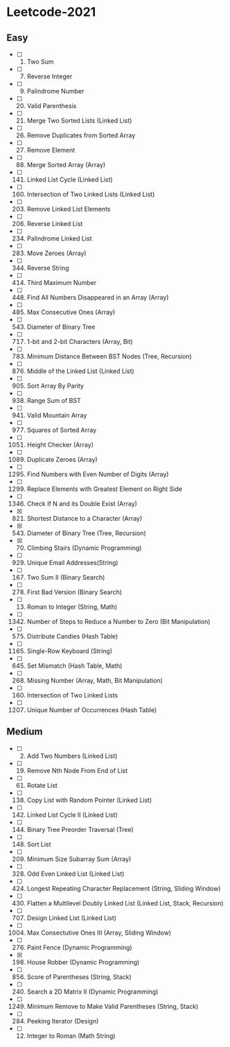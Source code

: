 # Leetcode-2021

## Easy 
- [ ] 1. Two Sum <br>
- [ ] 7. Reverse Integer <br>
- [ ] 9. Palindrome Number <br>
- [ ] 20. Valid Parenthesis <br>
- [ ] 21. Merge Two Sorted Lists (Linked List) <br>
- [ ] 26. Remove Duplicates from Sorted Array <br>
- [ ] 27. Remove Element <br>
- [ ] 88. Merge Sorted Array (Array) <br>
- [ ] 141. Linked List Cycle (Linked List) <br>
- [ ] 160. Intersection of Two Linked Lists (Linked List) <br>
- [ ] 203. Remove Linked List Elements <br>
- [ ] 206. Reverse Linked List <br>
- [ ] 234. Palindrome Linked List <br>
- [ ] 283. Move Zeroes (Array)<br>
- [ ] 344. Reverse String <br>
- [ ] 414. Third Maximum Number <br>
- [ ] 448. Find All Numbers Disappeared in an Array (Array) <br>
- [ ] 485. Max Consecutive Ones (Array) <br>
- [ ] 543. Diameter of Binary Tree <br>
- [ ] 717. 1-bit and 2-bit Characters (Array, Bit) <br>
- [ ] 783. Minimum Distance Between BST Nodes (Tree, Recursion)<br>
- [ ] 876. Middle of the Linked List (Linked List)<br>
- [ ] 905. Sort Array By Parity <br>
- [ ] 938. Range Sum of BST <br>
- [ ] 941. Valid Mountain Array <br>
- [ ] 977. Squares of Sorted Array <br>
- [ ] 1051. Height Checker (Array) <br>
- [ ] 1089. Duplicate Zeroes (Array) <br>
- [ ] 1295. Find Numbers with Even Number of Digits (Array) <br>
- [ ] 1299. Replace Elements with Greatest Element on Right Side <br>
- [ ] 1346. Check If N and its Double Exist (Array) <br>
- [x] 821. Shortest Distance to a Character (Array) <br>
- [x] 543. Diameter of Binary Tree (Tree, Recursion) <br>
- [x] 70.  Climbing Stairs (Dynamic Programming) <br>
- [ ] 929. Unique Email Addresses(String) <br>
- [ ] 167. Two Sum II (Binary Search) <br>
- [ ] 278. First Bad Version (Binary Search) <br>
- [ ] 13. Roman to Integer (String, Math) <br>
- [ ] 1342. Number of Steps to Reduce a Number to Zero (Bit Manipulation) <br>
- [ ] 575. Distribute Candies (Hash Table) <br>
- [ ] 1165. Single-Row Keyboard (String) <br>
- [ ] 645. Set Mismatch (Hash Table, Math) <br>
- [ ] 268. Missing Number (Array, Math, Bit Manipulation) <br>
- [ ] 160. Intersection of Two Linked Lists <br>
- [ ] 1207. Unique Number of Occurrences (Hash Table) <br>





## Medium
- [ ] 2. Add Two Numbers (Linked List) <br>
- [ ] 19. Remove Nth Node From End of List <br>
- [ ] 61. Rotate List <br>
- [ ] 138. Copy List with Random Pointer (Linked List) <br>
- [ ] 142. Linked List Cycle II (Linked List)<br>
- [ ] 144. Binary Tree Preorder Traversal (Tree) <br>
- [ ] 148. Sort List <br>
- [ ] 209. Minimum Size Subarray Sum (Array) <br>
- [ ] 328. Odd Even Linked List (Linked List) <br>
- [ ] 424. Longest Repeating Character Replacement (String, Sliding Window)<br>
- [ ] 430. Flatten a Multilevel Doubly Linked List (Linked List, Stack, Recursion) <br>
- [ ] 707. Design Linked List (Linked List) <br>
- [ ] 1004. Max Consectutive Ones III (Array, Sliding Window) <br>
- [ ] 276. Paint Fence (Dynamic Programming) <br>
- [x] 198. House Robber (Dynamic Programming) <br>
- [ ] 856. Score of Parentheses (String, Stack) <br>
- [ ] 240. Search a 2D Matrix II (Dynamic Programming) <br>
- [ ] 1249. Minimum Remove to Make Valid Parentheses (String, Stack) <br>
- [ ] 284. Peeking Iterator (Design) <br>
- [ ] 12. Integer to Roman (Math String) <br>


